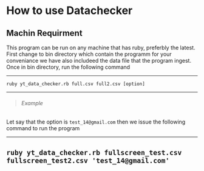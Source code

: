 How to use Datachecker
=======================




Machin Requirment
----------------

This program can be run on any machine that has ruby, preferbly the latest. First change to bin directory which contain the programm for your conveniance
we have also includeed the data file that the program ingest. Once in bin directory, run the following command
 
----------------------------------------------------------
    ruby yt_data_checker.rb full.csv full2.csv [option]
-------------------------------------------------------------
> ###### Example

Let say that the option is `test_14@gmail.com` then we issue the following command to run the program

-------------------------------------------------------------------------------------------------------
   `ruby yt_data_checker.rb fullscreen_test.csv fullscreen_test2.csv 'test_14@gmail.com'`
-----------------------------------------------------------------------------------------------------
